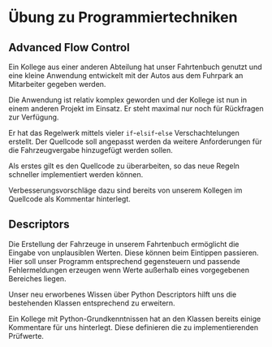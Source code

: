# Übung zu Programmiertechniken

## Advanced Flow Control

Ein Kollege aus einer anderen Abteilung hat unser Fahrtenbuch genutzt und eine 
kleine Anwendung entwickelt mit der Autos aus dem Fuhrpark an Mitarbeiter 
gegeben werden.

Die Anwendung ist relativ komplex geworden und der Kollege ist nun in einem 
anderen Projekt im Einsatz. Er steht maximal nur noch für Rückfragen zur 
Verfügung.

Er hat das Regelwerk mittels vieler `if`-`elsif`-`else` Verschachtelungen 
erstellt. Der Quellcode soll angepasst werden da weitere Anforderungen für die 
Fahrzeugvergabe hinzugefügt werden sollen.

Als erstes gilt es den Quellcode zu überarbeiten, so das neue Regeln schneller 
implementiert werden können.

Verbesserungsvorschläge dazu sind bereits von unserem Kollegen im Quellcode als 
Kommentar hinterlegt.

## Descriptors

Die Erstellung der Fahrzeuge in unserem Fahrtenbuch ermöglicht die Eingabe von 
unplausiblen Werten. Diese können beim Eintippen passieren. Hier soll unser 
Programm entsprechend gegensteuern und passende Fehlermeldungen erzeugen wenn 
Werte außerhalb eines vorgegebenen Bereiches liegen.

Unser neu erworbenes Wissen über Python Descriptors hilft uns die bestehenden 
Klassen entsprechend zu erweitern.

Ein Kollege mit Python-Grundkenntnissen hat an den Klassen bereits einige 
Kommentare für uns hinterlegt. Diese definieren die zu implementierenden 
Prüfwerte.
